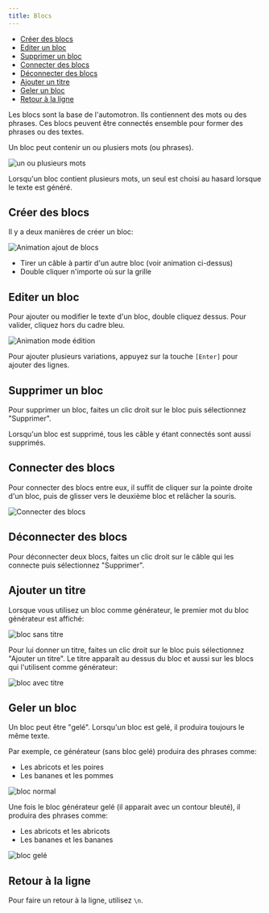 ```yaml
---
title: Blocs
---
```


- [Créer des blocs](#créer-des-blocs)
- [Editer un bloc](#editer-un-bloc)
- [Supprimer un bloc](#supprimer-un-bloc)
- [Connecter des blocs](#connecter-des-blocs)
- [Déconnecter des blocs](#déconnecter-des-blocs)
- [Ajouter un titre](#ajouter-un-titre)
- [Geler un bloc](#geler-un-bloc)
- [Retour à la ligne](#retour-à-la-ligne)

Les blocs sont la base de l'automotron. Ils contiennent des mots ou des phrases. Ces blocs peuvent être connectés ensemble pour former des phrases ou des textes.

Un bloc peut contenir un ou plusiers mots (ou phrases).

![un ou plusieurs mots](/img/content/doc/un-ou-plusieurs.png)

Lorsqu'un bloc contient plusieurs mots, un seul est choisi au hasard lorsque le texte est généré.

## Créer des blocs

Il y a deux manières de créer un bloc:

![Animation ajout de blocs](/img/content/guides/premiers-pas/ajouter-blocs.gif)

- Tirer un câble à partir d'un autre bloc (voir animation ci-dessus)
- Double cliquer n'importe où sur la grille

## Editer un bloc

Pour ajouter ou modifier le texte d'un bloc, double cliquez dessus. Pour valider, cliquez hors du cadre bleu.

![Animation mode édition](/img/content/guides/premiers-pas/ajouter-texte.gif)

Pour ajouter plusieurs variations, appuyez sur la touche `[Enter]` pour ajouter des lignes.

## Supprimer un bloc

Pour supprimer un bloc, faites un clic droit sur le bloc puis sélectionnez "Supprimer".

Lorsqu'un bloc est supprimé, tous les câble y étant connectés sont aussi supprimés.

## Connecter des blocs

Pour connecter des blocs entre eux, il suffit de cliquer sur la pointe droite d'un bloc, puis de glisser vers le deuxième bloc et relâcher la souris.

![Connecter des blocs](/img/content/doc/connecter-blocs.gif)

## Déconnecter des blocs

Pour déconnecter deux blocs, faites un clic droit sur le câble qui les connecte puis sélectionnez "Supprimer".

## Ajouter un titre

Lorsque vous utilisez un bloc comme générateur, le premier mot du bloc générateur est affiché:

![bloc sans titre](/img/content/doc/titre-sans.png)

Pour lui donner un titre, faites un clic droit sur le bloc puis sélectionnez "Ajouter un titre". Le titre apparaît au dessus du bloc et aussi sur les blocs qui l'utilisent comme générateur:

![bloc avec titre](/img/content/doc/titre-avec.png)

## Geler un bloc

Un bloc peut être "gelé". Lorsqu'un bloc est gelé, il produira toujours le même texte.

Par exemple, ce générateur (sans bloc gelé) produira des phrases comme:

- Les abricots et les poires
- Les bananes et les pommes

![bloc normal](/img/content/doc/unfrozen.png)

Une fois le bloc générateur gelé (il apparait avec un contour bleuté), il produira des phrases comme:

- Les abricots et les abricots
- Les bananes et les bananes

![bloc gelé](/img/content/doc/frozen.png)

## Retour à la ligne

Pour faire un retour à la ligne, utilisez `\n`.
